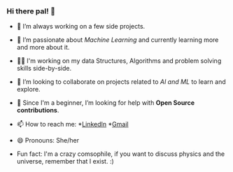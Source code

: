 ### Hi there pal! 👋

- 🔭 I’m always working on a few side projects.
- 🌱 I’m passionate about *Machine Learning* and currently learning more and more about it.
- 🤜🏼 I'm working on my data Structures, Algorithms and problem solving skills side-by-side.
- 👯 I’m looking to collaborate on projects related to *AI and ML* to learn and explore.
- 🤔 Since I'm a beginner, I’m looking for help with **Open Source contributions**.

- 📫 How to reach me: *[LinkedIn](https://www.linkedin.com/in/anushkarjain/) 
                       *[Gmail](anushka.rjain29@gmail.com)    
                
- 😄 Pronouns: She/her
- Fun fact: I'm a crazy comsophile, if you want to discuss physics and the universe, remember that I exist. :)


